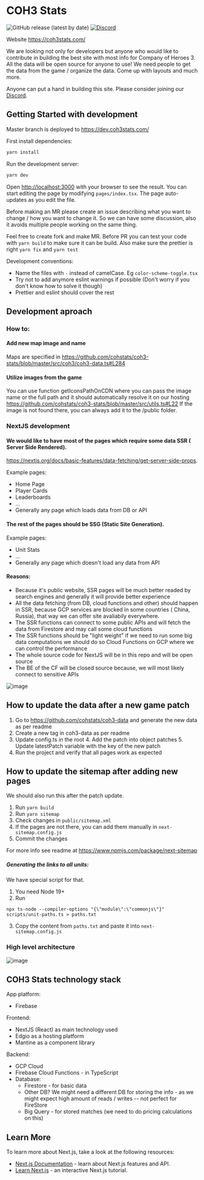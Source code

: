 # COH3 Stats

![GitHub release (latest by date)](https://img.shields.io/github/v/release/cohstats/coh3-stats)
[![Discord](https://img.shields.io/badge/Chat%20on-Discord-%235865f2)](https://discord.gg/jRrnwqMfkr)


Website https://coh3stats.com/

We are looking not only for developers but anyone who would like to contribute
in building the best site with most info for Company of Heroes 3. All the data will
be open source for anyone to use! We need people to get the data from the game
/ organize the data. Come up with layouts and much more.

Anyone can put a hand in building this site. Please consider joining our [Discord](https://discord.gg/jRrnwqMfkr).

## Getting Started with development

Master branch is deployed to https://dev.coh3stats.com/

First install dependencies:

```bash
yarn install
```

Run the development server:

```bash
yarn dev
```

Open [http://localhost:3000](http://localhost:3000) with your browser to see the result.
You can start editing the page by modifying `pages/index.tsx`. The page auto-updates as you edit the file.

Before making an MR please create an issue describing what you want to change / how you want to change it.
So we can have some discussion, also it avoids multiple people working on the same thing.

Feel free to create fork and make MR. Before PR you can test your code with `yarn build` to make sure it can be build.
Also make sure the prettier is right `yarn fix` and `yarn test`

Development conventions:

- Name the files with `-` instead of camelCase. Eg `color-scheme-toggle.tsx`
- Try not to add anymore eslint warnings if possible (Don't worry if you don't know how to solve it though)
- Prettier and eslint should cover the rest

## Development aproach

### How to:

#### Add new map image and name

Maps are specified in https://github.com/cohstats/coh3-stats/blob/master/src/coh3/coh3-data.ts#L284

#### Utilize images from the game

You can use function getIconsPathOnCDN where you can pass the image name or the full path and it should automatically
resolve it on our hosting
https://github.com/cohstats/coh3-stats/blob/master/src/utils.ts#L22
If the image is not found there, you can always add it to the /public folder.

### NextJS development

#### We would like to have most of the pages which require some data SSR ( Server Side Rendered).

https://nextjs.org/docs/basic-features/data-fetching/get-server-side-props.

Example pages:

- Home Page
- Player Cards
- Leaderboards
- ...
- Generally any page which loads data from DB or API

#### The rest of the pages should be SSG (Static Site Generation).

Example pages:

- Unit Stats
- ...
- Generally any page which doesn't load any data from API

#### Reasons:

- Because it's public website, SSR pages will be much better readed by search engines and generally it will provide
  better experience
- All the data fetching (from DB, cloud functions and other) should happen in SSR, because GCP services are blocked in
  some countries ( China, Russia), that way we can offer site avaliabily everywhere.
- The SSR functions can connect to some public APIs and will fetch the data from Firestore and may call some cloud
  functions
- The SSR functions should be "light weight" if we need to run some big data computations we should do so Cloud
  Functions on GCP where we can control the performance
- The whole source code for NextJS will be in this repo and will be open source
- The BE of the CF will be closed source because, we will most likely connect to sensitive APIs

![image](https://user-images.githubusercontent.com/8086995/217599315-ff660c70-e9d6-4e99-88b9-c4ea21892433.png)

## How to update the data after a new game patch

1. Go to https://github.com/cohstats/coh3-data and generate the new data as per readme
2. Create a new tag in coh3-data as per readme
3. Update config.ts in the root 4. Add the patch into object patches 5. Update latestPatch variable with the key of the new patch
4. Run the project and verify that all pages work as expected

## How to update the sitemap after adding new pages

We should also run this after the patch update.

1. Run `yarn build`
2. Run `yarn sitemap`
3. Check changes in `public/sitemap.xml`
4. If the pages are not there, you can add them manually in `next-sitemap.config.js`
5. Commit the changes

For more info see readme at https://www.npmjs.com/package/next-sitemap

##### Generating the links to all units:

We have special script for that.

1. You need Node 19+
2. Run

```
npx ts-node --compiler-options "{\"module\":\"commonjs\"}" scripts/unit-paths.ts > paths.txt
```

3. Copy the content from `paths.txt` and paste it into `next-sitemap.config.js`

### High level architecture

![image](https://user-images.githubusercontent.com/8086995/217594185-93c7d83a-cb5f-4b93-a26d-bcc32d805d41.png)

## COH3 Stats technology stack

App platform:

- Firebase

Frontend:

- NextJS (React) as main technology used
- Edgio as a hosting platform
- Mantine as a component library

Backend:

- GCP Cloud
- Firebase Cloud Functions - in TypeScript
- Database:
  - Firestore - for basic data
  - Other DB? We might need a different DB for storing the info - as we might expect high amount of reads / writes --
    not perfect for FireStore
  - Big Query - for stored matches (we need to do pricing calculations on this)

## Learn More

To learn more about Next.js, take a look at the following resources:

- [Next.js Documentation](https://nextjs.org/docs) - learn about Next.js features and API.
- [Learn Next.js](https://nextjs.org/learn) - an interactive Next.js tutorial.
